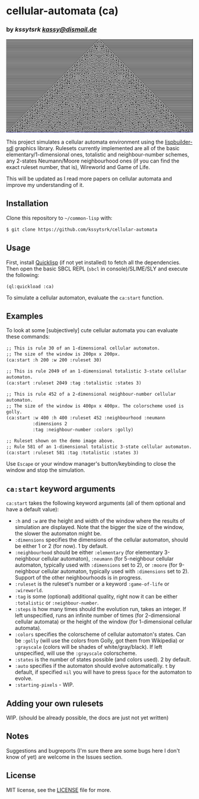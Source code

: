 # cellular-automata (ca)
### by _kssytsrk <kassy@dismail.de>_
![rule 581, totalistic elementary 3-state cellular automata](/img/581-totalistic.png "rule 581, totalistic elementary 3-state cellular automata")

This project simulates a cellular automata environment using the [lispbuilder-sdl](https://github.com/lispbuilder/lispbuilder) graphics library. Rulesets currently implemented are all of the basic elementary/1-dimensional ones, totalistic and neighbour-number schemes, any 2-states Neumann/Moore neighbourhood ones (if you can find the exact ruleset number, that is), Wireworld and Game of Life. 

This will be updated as I read more papers on cellular automata and improve my understanding of it.

## Installation

Clone this repository to `~/common-lisp` with:

```bash
$ git clone https://github.com/kssytsrk/cellular-automata
```

## Usage

First, install [Quicklisp](https://www.quicklisp.org/beta/) (if not yet installed) to fetch all the dependencies. Then open the basic SBCL REPL (`sbcl` in console)/SLIME/SLY and execute the following:

```common-lisp
(ql:quickload :ca)
```
To simulate a cellular automaton, evaluate the `ca:start` function. 

## Examples

To look at some [subjectively] cute cellular automata you can evaluate these commands:
```common-lisp
;; This is rule 30 of an 1-dimensional cellular automaton.
;; The size of the window is 200px x 200px.
(ca:start :h 200 :w 200 :ruleset 30)
```
```common-lisp
;; This is rule 2049 of an 1-dimensional totalistic 3-state cellular automaton.
(ca:start :ruleset 2049 :tag :totalistic :states 3)
```
```common-lisp
;; This is rule 452 of a 2-dimensional neighbour-number cellular automaton.
;; The size of the window is 400px x 400px. The colorscheme used is golly.
(ca:start :w 400 :h 400 :ruleset 452 :neighbourhood :neumann
          :dimensions 2
          :tag :neighbour-number :colors :golly)
```
```common-lisp
;; Ruleset shown on the demo image above.
;; Rule 581 of an 1-dimensional totalistic 3-state cellular automaton.
(ca:start :ruleset 581 :tag :totalistic :states 3)
```

Use `Escape` or your window manager's button/keybinding to close the window and stop the simulation.

## `ca:start` keyword arguments
`ca:start` takes the following keyword arguments (all of them optional and have a default value):
- `:h` and `:w` are the height and width of the window where the results of simulation are displayed. Note that the bigger the size of the window, the slower the automaton might be.
- `:dimensions` specifies the dimensions of the cellular automaton, should be either 1 or 2 (for now). 1 by default.
- `:neighbourhood` should be either `:elementary` (for elementary 3-neighbour cellular automaton), `:neumann` (for 5-neighbour cellular automaton, typically used with `:dimensions` set to 2), or `:moore` (for 9-neighbour cellular automaton, typically used with `:dimensions` set to 2). Support of the other neighbourhoods is in progress.
- `:ruleset` is the ruleset's number or a keyword `:game-of-life` or `:wireworld`. 
- `:tag` is some (optional) additional quality, right now it can be either `:totalistic` or `:neighbour-number`.
- `:steps` is how many times should the evolution run, takes an integer. If left unspecified, runs an infinite number of times (for 2-dimensional cellular automata) or the height of the window (for 1-dimensional cellular automata).
- `:colors` specifies the colorscheme of cellular automaton's states. Can be `:golly` (will use the colors from Golly, got them from Wikipedia) or `:grayscale` (colors will be shades of white/gray/black). If left unspecified, will use the `:grayscale` colorscheme.
- `:states` is the number of states possible (and colors used). 2 by default.
- `:auto` specifies if the automaton should evolve automatically. `t` by default, if specified `nil` you will have to press `Space` for the automaton to evolve.
- `:starting-pixels` - WIP.

## Adding your own rulesets
WIP. (should be already possible, the docs are just not yet written)

## Notes
Suggestions and bugreports (I'm sure there are some bugs here I don't know of yet) are welcome in the Issues section.

## License

MIT license, see the [LICENSE](LICENSE) file for more.
